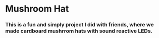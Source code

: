 # Mushroom Hat
### This is a fun and simply project I did with friends, where we made cardboard mushrrom hats with sound reactive LEDs.
